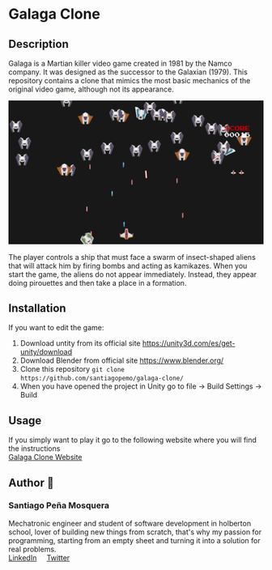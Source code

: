 # Galaga Clone
## Description
Galaga is a Martian killer video game created in 1981 by the Namco company. It was designed as the successor to the Galaxian (1979). 
This repository contains a clone that mimics the most basic mechanics of the original video game, although not its appearance.  
  
![](galaga_clone.png)  

The player controls a ship that must face a swarm of insect-shaped aliens that will attack him by firing bombs and acting as kamikazes. When you start the game, the aliens do not appear immediately. Instead, they appear doing pirouettes and then take a place in a formation.
## Installation
If you want to edit the game:  
1. Download untity from its official site https://unity3d.com/es/get-unity/download
2. Download Blender from official site https://www.blender.org/
3. Clone this repository `git clone https://github.com/santiagopemo/galaga-clone/`
4. When you have opened the project in Unity go to file -> Build Settings -> Build

## Usage
If you simply want to play it go to the following website where you will find the instructions    
[Galaga Clone Website](https://santiagopemo.github.io/galaga-clone/)  

## Author :pencil:
### Santiago Peña Mosquera  
Mechatronic engineer and student of software development in holberton school, lover of building new things from scratch, that's why my passion for programming, starting from an empty sheet and turning it into a solution for real problems.  
<a href="https://www.linkedin.com/in/santiago-pe%C3%B1a-mosquera-abaa20196/" target="_blank">LinkedIn</a>&nbsp;&nbsp;&nbsp;&nbsp;
<a href="https://twitter.com/santiagopemo" target="_blank">Twitter</a>
